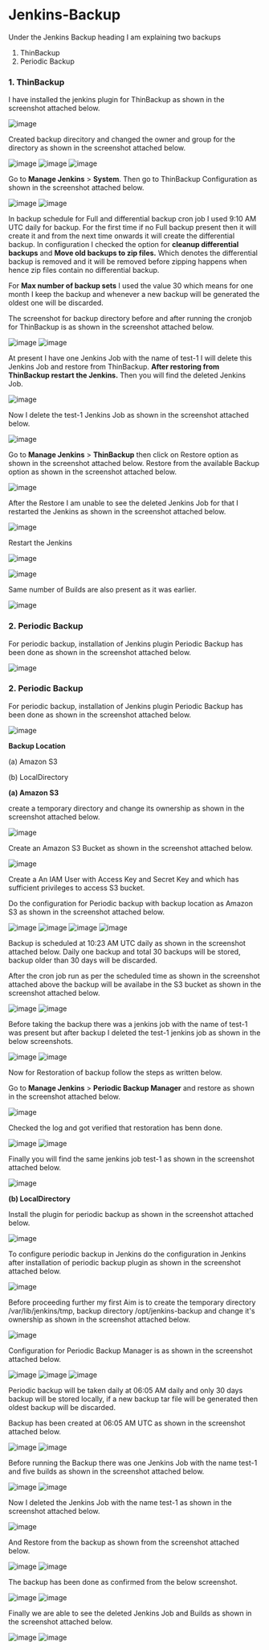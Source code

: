 # Jenkins-Backup

Under the Jenkins Backup heading I am explaining two backups 
1. ThinBackup
2. Periodic Backup

### 1. ThinBackup

I have installed the jenkins plugin for ThinBackup as shown in the screenshot attached below.

![image](https://github.com/user-attachments/assets/27d6c7ef-f4bb-4efa-b630-8b320695e901)

Created backup direcitory and changed the owner and group for the directory as shown in the screenshot attached below.

![image](https://github.com/user-attachments/assets/784be28f-e1ed-4847-9beb-e176c774c131)
![image](https://github.com/user-attachments/assets/0773dbdd-7029-4045-aa5b-d615995327d0)
![image](https://github.com/user-attachments/assets/a203a77a-cc4b-427a-b54c-923be4deefdf)

Go to **Manage Jenkins** > **System**. Then go to ThinBackup Configuration as shown in the screenshot attached below.

![image](https://github.com/user-attachments/assets/c80e55e5-04e8-4544-9518-92f99717f6e9)
![image](https://github.com/user-attachments/assets/b46eee63-90e9-4d67-9b4c-44ea0009f881)

In backup schedule for Full and differential backup cron job I used 9:10 AM UTC daily for backup. For the first time if no Full backup present then it will create it and from the next time onwards it will create the differential backup. In configuration I checked the option for **cleanup differential backups** and **Move old backups to zip files.** Which denotes the differential backup is removed and it will be removed before zipping happens when hence zip files contain no differential backup.

For **Max number of backup sets** I used the value 30 which means for one month I keep the backup and whenever a new backup will be generated the oldest one will be discarded.

The screenshot for backup directory before and after running the cronjob for ThinBackup is as shown in the screenshot attached below.

![image](https://github.com/user-attachments/assets/832c292b-cfe5-41fa-9ea6-ec10f2e10692)
![image](https://github.com/user-attachments/assets/78d694d4-6f65-4dac-9375-3b5df45aaede)

At present I have one Jenkins Job with the name of test-1 I will delete this Jenkins Job and restore from ThinBackup. **After restoring from ThinBackup restart the Jenkins.** Then you will find the deleted Jenkins Job.

![image](https://github.com/user-attachments/assets/3cc7efc7-e572-4517-9eea-7c1198f6500b)

Now I delete the test-1 Jenkins Job as shown in the screenshot attached below.

![image](https://github.com/user-attachments/assets/1f1b6bca-b7a1-43e6-aa08-75ea1ee8943b)

Go to **Manage Jenkins** > **ThinBackup** then click on Restore option as shown in the screenshot attached below. Restore from the available Backup option as shown in the screenshot attached below.

![image](https://github.com/user-attachments/assets/26be47b0-e2ce-4066-904a-93d724241cf4)

After the Restore I am unable to see the deleted Jenkins Job for that I restarted the Jenkins as shown in the screenshot attached below.

![image](https://github.com/user-attachments/assets/1326ef02-3753-4de0-a680-6462eca26e2e)

Restart the Jenkins

![image](https://github.com/user-attachments/assets/91d8985e-44f9-4173-9a0c-0cfab093d15f)

![image](https://github.com/user-attachments/assets/0e71613a-1e1d-453e-9e26-2fb0c8aaba57)

Same number of Builds are also present as it was earlier.

![image](https://github.com/user-attachments/assets/22270bdd-c21d-4957-9eb3-f1c7ede6e3cf)

### 2. Periodic Backup

For periodic backup, installation of Jenkins plugin Periodic Backup has been done as shown in the screenshot attached below.

![image](https://github.com/user-attachments/assets/13815d6c-b57b-47f9-a8e0-d28bf4c986cd)

### 2. Periodic Backup

For periodic backup, installation of Jenkins plugin Periodic Backup has been done as shown in the screenshot attached below.

![image](https://github.com/user-attachments/assets/39c49c0c-6676-419b-a1fb-cb1fe28b34d6)

**Backup Location**

(a) Amazon S3

(b) LocalDirectory

**(a) Amazon S3**

create a temporary directory and change its ownership as shown in the screenshot attached below.

![image](https://github.com/user-attachments/assets/3ec0954a-72f9-49b9-813b-e5519eb723f1)

Create an Amazon S3 Bucket as shown in the screenshot attached below.

![image](https://github.com/user-attachments/assets/076130cb-ae95-4ff8-a398-cc1ba52cd851)

Create a An IAM User with Access Key and Secret Key and which has sufficient privileges to access S3 bucket.

Do the configuration for Periodic backup with backup location as Amazon S3 as shown in the screenshot attached below.

![image](https://github.com/user-attachments/assets/06f9ff55-3466-4b81-9b8a-d82caeb440da)
![image](https://github.com/user-attachments/assets/a6bd557a-47da-4b12-a94f-9dbb018d39cb)
![image](https://github.com/user-attachments/assets/e5b86b49-862e-469b-9f9f-4bbdeb2c0acf)
![image](https://github.com/user-attachments/assets/659dddb8-7faf-434b-bd03-94ac09ecaeec)

Backup is scheduled at 10:23 AM UTC daily as shown in the screenshot attached below. Daily one backup and total 30 backups will be stored, backup older than 30 days will be discarded.

After the cron job run as per the scheduled time as shown in the screenshot attached above the backup will be availabe in the S3 bucket as shown in the screenshot attached below.

![image](https://github.com/user-attachments/assets/ad10a22a-2a39-460d-8955-47b8d656a83b)
![image](https://github.com/user-attachments/assets/d668947b-5704-47e5-9163-21359f6eb968)

Before taking the backup there was a jenkins job with the name of test-1 was present but after backup I deleted the test-1 jenkins job as shown in the below screenshots.

![image](https://github.com/user-attachments/assets/b6eb0b3a-504c-4ea2-a0a0-5abf84caa831)
![image](https://github.com/user-attachments/assets/42a8558f-c051-4717-acc4-e19ab55fad34)

Now for Restoration of backup follow the steps as written below.

Go to **Manage Jenkins** > **Periodic Backup Manager** and restore as shown in the screenshot attached below.

![image](https://github.com/user-attachments/assets/aad781fe-0caf-475a-8d5b-4ca47d00a28c)

Checked the log and got verified that restoration has benn done.

![image](https://github.com/user-attachments/assets/b9df5cbd-7ef6-46f8-ba20-92821fef0118)
![image](https://github.com/user-attachments/assets/038b88c7-5d8a-41cd-afe4-61468856fa16)

Finally you will find the same jenkins job test-1 as shown in the screenshot attached below.

![image](https://github.com/user-attachments/assets/11cfbb08-c387-4209-aaf3-65b2f655ef33)

**(b) LocalDirectory**

Install the plugin for periodic backup as shown in the screenshot attached below.

![image](https://github.com/user-attachments/assets/16f8aebd-82cb-44b4-849e-1a20bbd0a27c)

To configure periodic backup in Jenkins do the configuration in Jenkins after installation of periodic backup plugin as shown in the screenshot attached below.

![image](https://github.com/user-attachments/assets/fe126d2a-9405-44a8-a0d9-1924c15a6197)

Before proceeding further my first Aim is to create the temporary directory /var/lib/jenkins/tmp, backup directory /opt/jenkins-backup and change it's ownership as shown in the screenshot attached below.

![image](https://github.com/user-attachments/assets/47e883af-a706-4ace-96ad-7b12d8a7aa47)

Configuration for Periodic Backup Manager is as shown in the screenshot attached below.

![image](https://github.com/user-attachments/assets/fc6fd8c5-2e7f-4263-a5ac-062a6ed87f32)
![image](https://github.com/user-attachments/assets/7a9ae135-a25c-4a5a-9acb-6d34c817b0f5)
![image](https://github.com/user-attachments/assets/ed55191b-30ba-443c-8d83-ea7498b30dee)

Periodic backup will be taken daily at 06:05 AM daily and only 30 days backup will be stored locally, if a new backup tar file will be generated then oldest backup will be discarded.

Backup has been created at 06:05 AM UTC as shown in the screenshot attached below.

![image](https://github.com/user-attachments/assets/f7d973f8-73a3-4814-b397-943be411abde)
![image](https://github.com/user-attachments/assets/423e20a7-cdd5-43c4-8a55-1ee3826e9d48)

Before running the Backup there was one Jenkins Job with the name test-1 and five builds as shown in the screenshot attached below.

![image](https://github.com/user-attachments/assets/efffb36e-4fe0-4dc1-a7fb-374388343b30)
![image](https://github.com/user-attachments/assets/85294adc-c7f4-418b-9c6a-32c3566fd2d5)

Now I deleted the Jenkins Job with the name test-1 as shown in the screenshot attached below.

![image](https://github.com/user-attachments/assets/281ebae2-0fe9-4767-baea-7a5eb120d83c)

And Restore from the backup as shown from the screenshot attached below.

![image](https://github.com/user-attachments/assets/b1c98676-c3e6-4386-8584-60d11cc36059)
![image](https://github.com/user-attachments/assets/e726e9a6-cb61-42f8-939b-457f78d82ea1)

The backup has been done as confirmed from the below screenshot.

![image](https://github.com/user-attachments/assets/207fb72f-baf6-4c4d-bbb2-7e23e8284986)
![image](https://github.com/user-attachments/assets/315f2c2b-582e-4992-89cf-161b384888ed)

Finally we are able to see the deleted Jenkins Job and Builds as shown in the screenshot attached below.

![image](https://github.com/user-attachments/assets/3eae0dc5-b5a9-4567-8bca-e9328ae38a3d)
![image](https://github.com/user-attachments/assets/3a7fd9e4-9134-4587-8f37-bb4ed9daf3f4)
